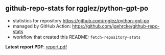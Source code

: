 ## github-repo-stats for rgglez/python-gpt-po

- statistics for repository https://github.com/rgglez/python-gpt-po
- managed by GitHub Action: https://github.com/jgehrcke/github-repo-stats
- workflow that created this README: `fetch-repository-stats`

**Latest report PDF**: [report.pdf](https://github.com/rgglez/rgglez/raw/github-repo-stats/rgglez/python-gpt-po/latest-report/report.pdf)

